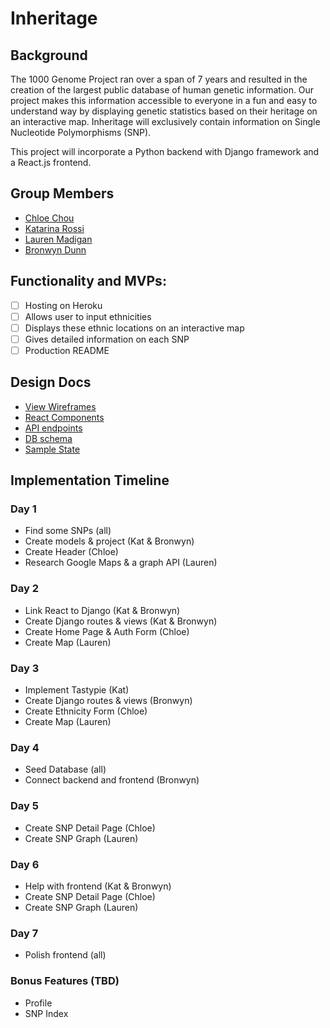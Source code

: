 # Inheritage

## Background
The 1000 Genome Project ran over a span of 7 years and resulted in the creation of the largest public database of human genetic information. Our project makes this information accessible to everyone in a fun and easy to understand way by displaying genetic statistics based on their heritage on an interactive map. Inheritage will exclusively contain information on Single Nucleotide Polymorphisms (SNP).

This project will incorporate a Python backend with Django framework and a React.js frontend.

## Group Members
- [Chloe Chou](https://github.com/chloejchou)
- [Katarina Rossi](https://github.com/dischorde)
- [Lauren Madigan](https://github.com/lmadigan)
- [Bronwyn Dunn](https://github.com/bronwyndunn)


## Functionality and MVPs:
- [ ] Hosting on Heroku
- [ ] Allows user to input ethnicities
- [ ] Displays these ethnic locations on an interactive map
- [ ] Gives detailed information on each SNP
- [ ] Production README

## Design Docs
* [View Wireframes][wireframes]
* [React Components][components]
* [API endpoints][api-endpoints]
* [DB schema][schema]
* [Sample State][sample-state]

[wireframes]: /wireframes
[components]: /component-hierarchy.md
[sample-state]: /sample-state.md
[api-endpoints]: /api-endpoints.md
[schema]: /schema.md

## Implementation Timeline

### Day 1

- Find some SNPs (all)
- Create models & project (Kat & Bronwyn)
- Create Header (Chloe)
- Research Google Maps & a graph API (Lauren)

### Day 2

- Link React to Django (Kat & Bronwyn)
- Create Django routes & views (Kat & Bronwyn)
- Create Home Page & Auth Form (Chloe)
- Create Map (Lauren)

### Day 3
- Implement Tastypie (Kat)
- Create Django routes & views (Bronwyn)
- Create Ethnicity Form (Chloe)
- Create Map (Lauren)

### Day 4
- Seed Database (all)
- Connect backend and frontend (Bronwyn)

### Day 5
- Create SNP Detail Page (Chloe)
- Create SNP Graph (Lauren)

### Day 6
- Help with frontend (Kat & Bronwyn)
- Create SNP Detail Page (Chloe)
- Create SNP Graph (Lauren)

### Day 7
- Polish frontend (all)

### Bonus Features (TBD)

- Profile
- SNP Index
